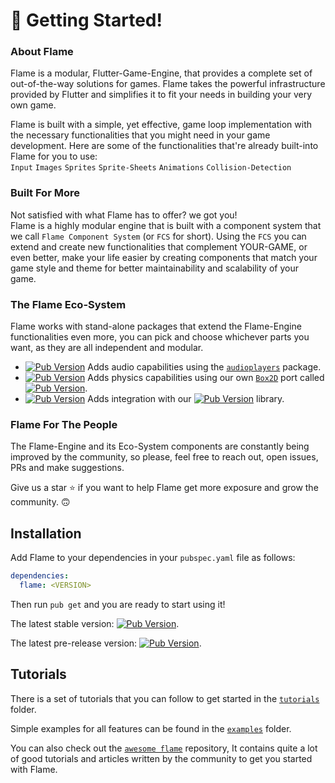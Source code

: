 # :checkered_flag: Getting Started!

### About Flame

Flame is a modular, Flutter-Game-Engine, that provides a complete set of out-of-the-way solutions for games.
Flame takes the powerful infrastructure provided by Flutter and simplifies it to fit your needs in building your very own game.

Flame is built with a simple, yet effective, game loop implementation with the necessary functionalities that you might need in your game development.
Here are some of the functionalities that're already built-into Flame for you to use:<br>
`Input`
`Images`
`Sprites`
`Sprite-Sheets`
`Animations`
`Collision-Detection`

### Built For More

Not satisfied with what Flame has to offer? we got you!<br>
Flame is a highly modular engine that is built with a component system that we call `Flame Component System` (or `FCS` for short).
Using the `FCS` you can extend and create new functionalities that complement YOUR-GAME, or even better, make your life easier by creating components that match your game style and theme for better maintainability and scalability of your game.

### The Flame Eco-System

Flame works with stand-alone packages that extend the Flame-Engine functionalities even more, you can pick and choose whichever parts you want, as they are all independent and modular.
- [![Pub Version](https://img.shields.io/pub/v/flame_audio?include_prereleases&label=pub:flame_audio&style=plastic)](https://pub.dev/packages/flame_audio)
Adds audio capabilities using the [`audioplayers`](https://pub.dev/packages/audioplayers) package.
- [![Pub Version](https://img.shields.io/pub/v/flame_forge2d?include_prereleases&label=pub:flame_forge2d&style=plastic)](https://pub.dev/packages/flame_forge2d)
Adds physics capabilities using our own [`Box2D`](https://pub.dev/packages/box2d) port called [![Pub Version](https://img.shields.io/pub/v/forge2d?include_prereleases&label=pub:forge2d&style=plastic)](https://pub.dev/packages/forge2d).
- [![Pub Version](https://img.shields.io/pub/v/flame_tiled?include_prereleases&label=pub:flame_tiled&style=plastic)](https://pub.dev/packages/flame_tiled)
Adds integration with our [![Pub Version](https://img.shields.io/pub/v/tiled?include_prereleases&label=pub:tiled&style=plastic)](https://pub.dev/packages/tiled) library.

### Flame For The People

The Flame-Engine and its Eco-System components are constantly being improved by the community, so please, feel free to reach out, open issues, PRs and make suggestions.

Give us a star :star: if you want to help Flame get more exposure and grow the community. :upside_down_face:

## Installation

Add Flame to your dependencies in your `pubspec.yaml` file as follows:
```yaml
dependencies:
  flame: <VERSION>
```
Then run `pub get` and you are ready to start using it!

The latest stable version: [![Pub Version](https://img.shields.io/pub/v/flame?style=plastic)](https://pub.dev/packages/flame/install).

The latest pre-release version: [![Pub Version](https://img.shields.io/pub/v/flame?include_prereleases&style=plastic)](https://pub.dev/packages/flame/install).

## Tutorials

There is a set of tutorials that you can follow to get started in the [`tutorials`](https://github.com/flame-engine/flame/tree/main/tutorials) folder.

Simple examples for all features can be found in the [`examples`](https://github.com/flame-engine/flame/tree/main/examples) folder.

You can also check out the [`awesome flame`](https://github.com/flame-engine/awesome-flame#articles--tutorials) repository,
It contains quite a lot of good tutorials and articles written by the community to get you started with Flame.

